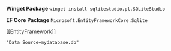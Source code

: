 **Winget Package**
`winget install sqlitestudio.pl.SQLiteStudio`

**EF Core Package**
`Microsoft.EntityFrameworkCore.Sqlite`

[[EntityFramework]]

`"Data Source=mydatabase.db"`